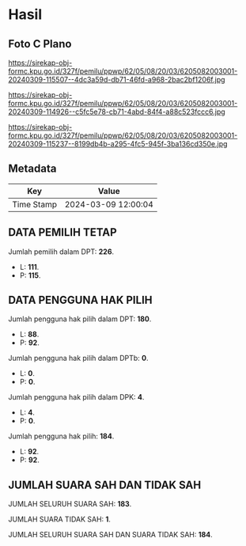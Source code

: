 # Hasil

## Foto C Plano

https://sirekap-obj-formc.kpu.go.id/327f/pemilu/ppwp/62/05/08/20/03/6205082003001-20240309-115507--4dc3a59d-db71-46fd-a968-2bac2bf1206f.jpg

https://sirekap-obj-formc.kpu.go.id/327f/pemilu/ppwp/62/05/08/20/03/6205082003001-20240309-114926--c5fc5e78-cb71-4abd-84f4-a88c523fccc6.jpg

https://sirekap-obj-formc.kpu.go.id/327f/pemilu/ppwp/62/05/08/20/03/6205082003001-20240309-115237--8199db4b-a295-4fc5-945f-3ba136cd350e.jpg


## Metadata

| Key        | Value               |
| ---------- | ------------------- |
| Time Stamp | 2024-03-09 12:00:04 |


## DATA PEMILIH TETAP

Jumlah pemilih dalam DPT: **226**.
 * L: **111**.
 * P: **115**.

## DATA PENGGUNA HAK PILIH

Jumlah pengguna hak pilih dalam DPT: **180**.
 * L: **88**.
 * P: **92**.

Jumlah pengguna hak pilih dalam DPTb: **0**.
 * L: **0**.
 * P: **0**.

Jumlah pengguna hak pilih dalam DPK: **4**.
 * L: **4**.
 * P: **0**.

Jumlah pengguna hak pilih: **184**.
 * L: **92**.
 * P: **92**.

## JUMLAH SUARA SAH DAN TIDAK SAH

JUMLAH SELURUH SUARA SAH: **183**.

JUMLAH SUARA TIDAK SAH: **1**.

JUMLAH SELURUH SUARA SAH DAN SUARA TIDAK SAH: **184**.


